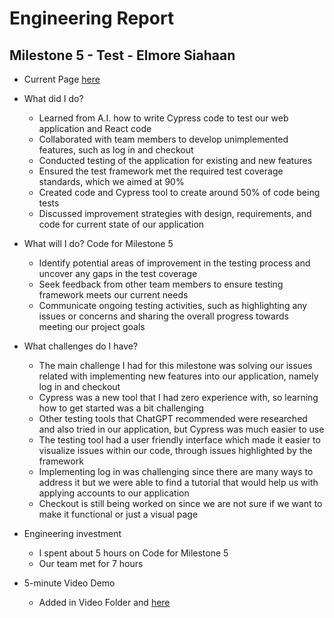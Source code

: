 # Engineering Report

## Milestone 5 - Test - Elmore Siahaan

* Current Page [here](https://shopzone-app.netlify.app/)

* What did I do?
    * Learned from A.I. how to write Cypress code to test our web application and React code
    * Collaborated with team members to develop unimplemented features, such as log in and checkout
    * Conducted testing of the application for existing and new features
    * Ensured the test framework met the required test coverage standards, which we aimed at 90%
    * Created code and Cypress tool to create around 50% of code being tests
    * Discussed improvement strategies with design, requirements, and code for current state of our application
* What will I do?  Code for Milestone 5
   * Identify potential areas of improvement in the testing process and uncover any gaps in the test coverage
   * Seek feedback from other team members to ensure testing framework meets our current needs
   * Communicate ongoing testing activities, such as highlighting any issues or concerns and sharing the overall progress towards meeting our project goals
* What challenges do I have?
    * The main challenge I had for this milestone was solving our issues related with implementing new features into our application, namely log in and checkout
    * Cypress was a new tool that I had zero experience with, so learning how to get started was a bit challenging
    * Other testing tools that ChatGPT recommended were researched and also tried in our application, but Cypress was much easier to use
    * The testing tool had a user friendly interface which made it easier to visualize issues within our code, through issues highlighted by the framework
    * Implementing log in was challenging since there are many ways to address it but we were able to find a tutorial that would help us with applying accounts to our application
    * Checkout is still being worked on since we are not sure if we want to make it functional or just a visual page
* Engineering investment
    * I spent about 5 hours on Code for Milestone 5
    * Our team met for 7 hours 
* 5-minute Video Demo
    * Added in Video Folder and [here](Video.md)